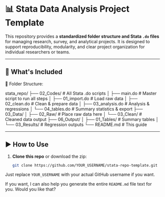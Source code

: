 # 📊 Stata Data Analysis Project Template

This repository provides a **standardized folder structure and Stata `.do` files** for managing research, survey, and analytical projects. It is designed to support reproducibility, modularity, and clear project organization for individual researchers or teams.

---

## 🧾 What's Included

📂 Folder Structure:

stata_repo/
├── 02_Codes/ # All Stata .do scripts
│ ├── main.do # Master script to run all steps
│ ├── 01_import.do # Load raw data
│ ├── 02_clean.do # Clean & prepare data
│ ├── 03_analysis.do # Analysis & regressions
│ └── 04_tables.do # Summary statistics & export
├── 03_Data/
│ ├── 02_Raw/ # Place raw data here
│ └── 03_Clean/ # Cleaned data output
├── 06_Output/
│ ├── 01_Tables/ # Summary tables
│ └── 03_Results/ # Regression outputs
└── README.md # This guide

---

## ▶️ How to Use

1. **Clone this repo** or download the zip:
   ```bash
   git clone https://github.com/YOUR_USERNAME/stata-repo-template.git

Just replace `YOUR_USERNAME` with your actual GitHub username if you want.

If you want, I can also help you generate the entire `README.md` file text for you. Would you like that?
